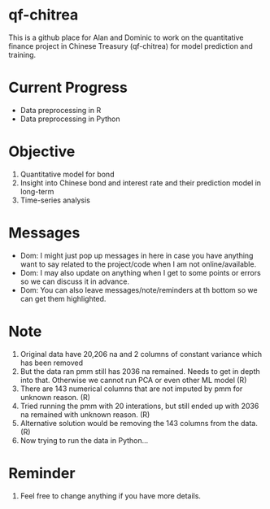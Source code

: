 # qf-chitrea
This is a github place for Alan and Dominic to work on the quantitative finance project in Chinese Treasury (qf-chitrea) for model prediction and training. 

# Current Progress
- Data preprocessing in R
- Data preprocessing in Python

# Objective
1. Quantitative model for bond
2. Insight into Chinese bond and interest rate and their prediction model in long-term
3. Time-series analysis

# Messages
- Dom: I might just pop up messages in here in case you have anything want to say related to the project/code when I am not online/available. 
- Dom: I may also update on anything when I get to some points or errors so we can discuss it in advance. 
- Dom: You can also leave messages/note/reminders at th bottom so we can get them highlighted. 


# Note
1. Original data have 20,206 na and 2 columns of  constant variance which has been removed
2. But the data ran pmm still has 2036 na remained. Needs to get in depth into that. Otherwise we cannot run PCA or even other ML model (R)
3. There are 143 numerical columns that are not imputed by pmm for unknown reason. (R)
4. Tried running the pmm with 20 interations, but still ended up with 2036 na remained with unknown reason. (R)
5. Alternative solution would be removing the 143 columns from the data. (R)
6. Now trying to run the data in Python...


# Reminder
1. Feel free to change anything if you have more details.
